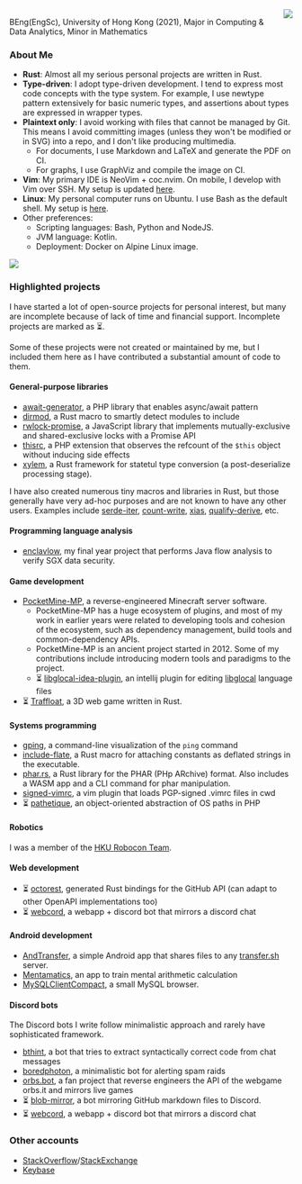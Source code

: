 <img src="https://github-readme-stats.vercel.app/api?username=SOF3&theme=vue&show_icons=true&count_private=true&include_all_commits=true" align="right"/>

BEng(EngSc), University of Hong Kong (2021), Major in Computing &amp; Data Analytics, Minor in Mathematics

### About Me
- **Rust**: Almost all my serious personal projects are written in Rust.
- **Type-driven**: I adopt type-driven development.
  I tend to express most code concepts with the type system.
  For example, I use newtype pattern extensively for basic numeric types,
  and assertions about types are expressed in wrapper types.
- **Plaintext only**: I avoid working with files that cannot be managed by Git.
  This means I avoid committing images
  (unless they won't be modified or in SVG) into a repo,
  and I don't like producing multimedia.
  - For documents, I use Markdown and LaTeX and generate the PDF on CI.
  - For graphs, I use GraphViz and compile the image on CI.
- **Vim**: My primary IDE is NeoVim + coc.nvim.
  On mobile, I develop with Vim over SSH.
  My setup is updated [here](https://github.com/SOF3/nvim-config).
- **Linux**: My personal computer runs on Ubuntu.
  I use Bash as the default shell.
  My setup is [here](https://github.com/SOF3/sys).
- Other preferences:
  - Scripting languages: Bash, Python and NodeJS.
  - JVM language: Kotlin.
  - Deployment: Docker on Alpine Linux image.

![](https://github-profile-trophy.vercel.app/?username=SOF3)

### Highlighted projects
I have started a lot of open-source projects for personal interest,
but many are incomplete because of lack of time and financial support.
Incomplete projects are marked as :hourglass_flowing_sand:.

Some of these projects were not created or maintained by me,
but I included them here as I have contributed a substantial amount of code to them.

#### General-purpose libraries
- [await-generator](https://github.com/SOF3/await-generator), a PHP library that enables async/await pattern
- [dirmod](https://github.com/SOF3/dirmod), a Rust macro to smartly detect modules to include
- [rwlock-promise](https://github.com/SOF3/rwlock-promise), a JavaScript library that implements mutually-exclusive and shared-exclusive locks with a Promise API
- [thisrc](https://github.com/SOF3/php-ext-thisrc), a PHP extension that observes the refcount of the `$this` object without inducing side effects
- [xylem](https://github.com/SOF3/xylem), a Rust framework for statetul type conversion (a post-deserialize processing stage).

I have also created numerous tiny macros and libraries in Rust,
but those generally have very ad-hoc purposes
and are not known to have any other users.
Examples include [serde-iter](https://github.com/SOF3/serde-iter),
[count-write](https://github.com/SOF3/count-write),
[xias](https://github.com/SOF3/xias),
[qualify-derive](https://github.com/SOF3/qualify-derive), etc.

#### Programming language analysis
- [enclavlow](https://github.com/SOF3/enclavlow), my final year project that performs Java flow analysis to verify SGX data security.

#### Game development
- [PocketMine-MP](https://github.com/pmmp/PocketMine-MP), a reverse-engineered Minecraft server software.
  - PocketMine-MP has a huge ecosystem of plugins, and most of my work in earlier years were related to developing tools and cohesion of the ecosystem,
    such as dependency management, build tools and common-dependency APIs.
  - PocketMine-MP is an ancient project started in 2012. Some of my contributions include introducing modern tools and paradigms to the project.
  - :hourglass_flowing_sand: [libglocal-idea-plugin](libglocal-idea-plugin), an intellij plugin for editing [libglocal](https://github.com/SOF3/libglocal) language files
- :hourglass_flowing_sand: [Traffloat](https://github.com/traffloat/traffloat), a 3D web game written in Rust.

#### Systems programming
- [gping](https://github.com/orf/gping), a command-line visualization of the `ping` command
- [include-flate](https://github.com/SOF3/include-flate), a Rust macro for attaching constants as deflated strings in the executable.
- [phar.rs](https://github.com/SOF3/phar.rs), a Rust library for the PHAR (PHp ARchive) format. Also includes a WASM app and a CLI command for phar manipulation.
- [signed-vimrc](https://github.com/SOF3/signed-vimrc), a vim plugin that loads PGP-signed .vimrc files in cwd
- :hourglass_flowing_sand: [pathetique](https://github.com/SOF3/pathetique), an object-oriented abstraction of OS paths in PHP

#### Robotics
I was a member of the [HKU Robocon Team](https://github.com/m2robocon).

#### Web development
- :hourglass_flowing_sand: [octorest](https://github.com/SOF3/octorest), generated Rust bindings for the GitHub API (can adapt to other OpenAPI implementations too)
- :hourglass_flowing_sand: [webcord](https://github.com/SOF3/webcord), a webapp + discord bot that mirrors a discord chat

#### Android development
- [AndTransfer](https://github.com/SOF3/AndTransfer), a simple Android app that shares files to any [transfer.sh](https://transfer.sh) server.
- [Mentamatics](https://github.com/SOF3/Mentamatics), an app to train mental arithmetic calculation
- [MySQLClientCompact](https://github.com/SOF3/MySQLClientCompact), a small MySQL browser.

#### Discord bots
The Discord bots I write follow minimalistic approach
and rarely have sophisticated framework.

- [bthint](https://github.com/SOF3/bthint), a bot that tries to extract syntactically correct code from chat messages
- [boredphoton](https://github.com/pmmp/boredphoton), a minimalistic bot for alerting spam raids
- [orbs.bot](https://github.com/SOF3/orbs.bot), a fan project that reverse engineers the API of the webgame orbs.it and mirrors live games
- :hourglass_flowing_sand: [blob-mirror](https://SOF3/blob-mirror), a bot mirroring GitHub markdown files to Discord.
- :hourglass_flowing_sand: [webcord](https://github.com/SOF3/webcord), a webapp + discord bot that mirrors a discord chat

### Other accounts
- [StackOverflow](https://stackoverflow.com/users/3990767/sofe)/[StackExchange](https://stackexchange.com/users/4958971/sofe)
- [Keybase](https://keybase.io/sofe)
